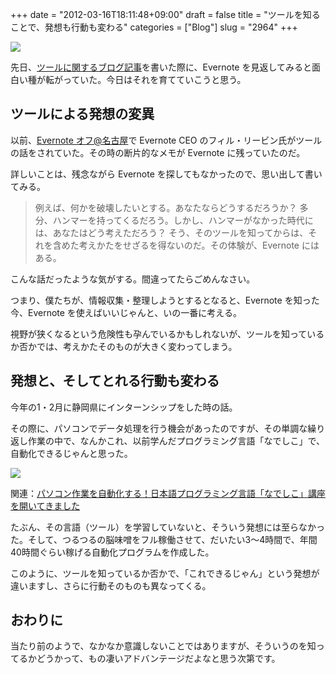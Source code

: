 +++
date = "2012-03-16T18:11:48+09:00"
draft = false
title = "ツールを知ることで、発想も行動も変わる"
categories = ["Blog"]
slug = "2964"
+++

![](/images/2012/03/2964_1.png)

先日、[ツールに関するブログ記事](http://rakuishi.com/think/2884/)を書いた際に、Evernote を見返してみると面白い種が転がっていた。今日はそれを育てていこうと思う。

## ツールによる発想の変異

以前、[Evernote オフ@名古屋](http://rakuishi.com/event/1288/)で Evernote CEO のフィル・リービン氏がツールの話をされていた。その時の断片的なメモが Evernote に残っていたのだ。

詳しいことは、残念ながら Evernote を探してもなかったので、思い出して書いてみる。

> 例えば、何かを破壊したいとする。あなたならどうするだろうか？ 多分、ハンマーを持ってくるだろう。しかし、ハンマーがなかった時代には、あなたはどう考えただろう？ そう、そのツールを知ってからは、それを含めた考えかたをせざるを得ないのだ。その体験が、Evernote にはある。

こんな話だったような気がする。間違ってたらごめんなさい。

つまり、僕たちが、情報収集・整理しようとするとなると、Evernote を知った今、Evernote を使えばいいじゃんと、いの一番に考える。

視野が狭くなるという危険性も孕んでいるかもしれないが、ツールを知っているか否かでは、考えかたそのものが大きく変わってしまう。

## 発想と、そしてとれる行動も変わる

今年の1・2月に静岡県にインターンシップをした時の話。

その際に、パソコンでデータ処理を行う機会があったのですが、その単調な繰り返し作業の中で、なんかこれ、以前学んだプログラミング言語「なでしこ」で、自動化できるじゃんと思った。

![](/images/2012/02/2964_2.jpg)

関連：[パソコン作業を自動化する！日本語プログラミング言語「なでしこ」講座を開いてきました](http://rakuishi.com/windows/2580/)

たぶん、その言語（ツール）を学習していないと、そういう発想には至らなかった。そして、つるつるの脳味噌をフル稼働させて、だいたい3〜4時間で、年間40時間ぐらい稼げる自動化プログラムを作成した。

このように、ツールを知っているか否かで、「これできるじゃん」という発想が違いますし、さらに行動そのものも異なってくる。

## おわりに

当たり前のようで、なかなか意識しないことではありますが、そういうのを知ってるかどうかって、もの凄いアドバンテージだよなと思う次第です。
